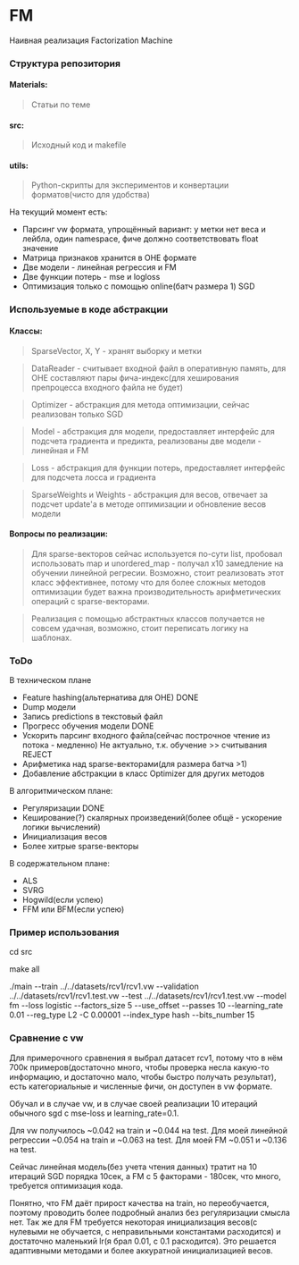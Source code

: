 # FM
Наивная реализация Factorization Machine


### Структура репозитория

#### Materials:
> Статьи по теме

#### src:
> Исходный код и makefile

#### utils: 
> Python-скрипты для экспериментов и конвертации форматов(чисто для удобства)

На текущий момент есть:
* Парсинг vw формата, упрощённый вариант: у метки нет веса и лейбла, один namespace, фиче должно соответствовать float значение
* Матрица признаков хранится в OHE формате
* Две модели - линейная регрессия и FM
* Две функции потерь - mse и logloss
* Оптимизация только с помощью online(батч размера 1) SGD


### Используемые в коде абстракции

#### Классы:
> SparseVector, X, Y - хранят выборку и метки

> DataReader - считывает входной файл в оперативную память, для OHE составляют пары фича-индекс(для хеширования препроцесса входного файла не будет)

> Optimizer - абстракция для метода оптимизации, сейчас реализован только SGD

> Model - абстракция для модели, предоставляет интерфейс для подсчета градиента и предикта, реализованы две модели - линейная и FM

> Loss - абстракция для функции потерь, предоставляет интерфейс для подсчета лосса и градиента

> SparseWeights и Weights - абстракция для весов, отвечает за подсчет update'а в методе оптимизации и обновление весов модели

#### Вопросы по реализации:
> Для sparse-векторов сейчас используется по-сути list, пробовал использовать map и unordered_map - получал x10 замедление
на обучении линейной регресии. Возможно, стоит реализовать этот класс эффективнее, потому что для более сложных методов оптимизации будет важна производительность арифметических операций с sparse-векторами.

> Реализация с помощью абстрактных классов получается не совсем удачная, возможно, стоит переписать логику на шаблонах.


### ToDo 

В техническом плане
* Feature hashing(альтернатива для OHE) 
    DONE
* Dump модели
* Запись predictions в текстовый файл
* Прогресс обучения модели
    DONE
* Ускорить парсинг входного файла(сейчас построчное чтение из потока - медленно) 
    Не актуально, т.к. обучение >> считывания  REJECT
* Арифметика над sparse-векторами(для размера батча >1)
* Добавление абстракции в класс Optimizer для других методов

В алгоритмическом плане:
* Регуляризации 
    DONE
* Кеширование(?) скалярных произведений(более общё - ускорение логики вычислений)
* Инициализация весов
* Более хитрые sparse-векторы

В содержательном плане:
* ALS 
* SVRG
* Hogwild(если успею)
* FFM или BFM(если успею)


### Пример использования

cd src

make all

./main --train ../../datasets/rcv1/rcv1.vw --validation ../../datasets/rcv1/rcv1.test.vw --test ../../datasets/rcv1/rcv1.test.vw --model fm --loss logistic --factors_size 5 --use_offset --passes 10 --learning_rate 0.01 --reg_type L2 -C 0.00001 --index_type hash --bits_number 15


### Сравнение c vw

Для примерочного сравнения я выбрал датасет rcv1, потому что в нём 700к примеров(достаточно много, чтобы проверка несла какую-то информацию, и достаточно мало, чтобы быстро получать результат), есть категориальные и численные фичи, он доступен в vw формате. 

Обучал и в случае vw, и в случае своей реализации 10 итераций обычного sgd с mse-loss и learning_rate=0.1. 

Для vw получилось ~0.042 на train и ~0.044 на test.
Для моей линейной регрессии ~0.054 на train и ~0.063 на test.
Для моей FM ~0.051 и ~0.136 на test.

Сейчас линейная модель(без учета чтения данных) тратит на 10 итераций SGD порядка 10сек, а FM c 5 факторами - 180сек, что много, требуется оптимизация кода.

Понятно, что FM даёт прирост качества на train, но переобучается, поэтому проводить более подробный анализ без регуляризации смысла нет. Так же для FM требуется некоторая инициализация весов(с нулевыми не обучается, с неправильными константами расходится) и достаточно маленький lr(я брал 0.01, c 0.1 расходится). Это решается адаптивными методами и более аккуратной инициализацией весов.
